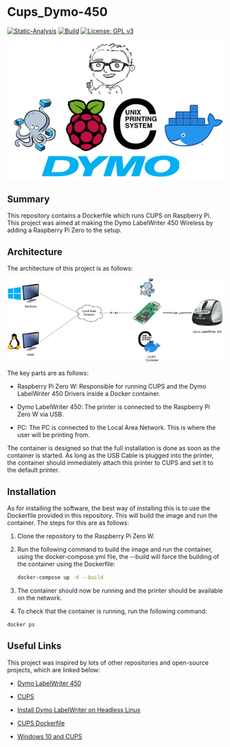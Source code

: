 # Cups_Dymo-450

[![Static-Analysis](https://github.com/ScottGibb/Cups_Dymo-450/actions/workflows/Static%20Analysis.yaml/badge.svg)](https://github.com/ScottGibb/Cups_Dymo-450/actions/workflows/Static%20Analysis.yaml)
[![Build](https://github.com/ScottGibb/Cups_Dymo-450/actions/workflows/Build.yaml/badge.svg)](https://github.com/ScottGibb/Cups_Dymo-450/actions/workflows/Build.yaml)
[![License: GPL v3](https://img.shields.io/badge/License-GPLv3-blue.svg)](https://www.gnu.org/licenses/gpl-3.0)

<center>
<img src= "docs/Languages And Tools.png">
</center>

## Summary

This repository contains a Dockerfile which runs CUPS on Raspberry Pi. This project was aimed at making the Dymo LabelWriter 450 Wireless by adding a Raspberry Pi Zero to the setup.

## Architecture

The architecture of this project is as follows:

<center>
<img src= "docs/Architecture.png">
</center>

The key parts are as follows:

- Raspberry Pi Zero W: Responsible for running CUPS and the Dymo LabelWriter 450 Drivers inside a Docker container.

- Dymo LabelWriter 450: The printer is connected to the Raspberry Pi Zero W via USB.

- PC: The PC is connected to the Local Area Network. This is where the user will be printing from.

The container is designed so that the full installation is done as soon as the container is started. As long as the USB Cable is plugged into the printer, the container should immediately attach this printer to CUPS and set it to the default printer.

## Installation

As for installing the software, the best way of installing this is to use the Dockerfile provided in this repository. This will build the image and run the container. The steps for this are as follows:

1. Clone the repository to the Raspberry Pi Zero W.
2. Run the following command to build the image and run the container, using the docker-compose.yml file, the --build will force the building of the container using the Dockerfile:

    ```bash
    docker-compose up -d --build
    ```

3. The container should now be running and the printer should be available on the network.
4. To check that the container is running, run the following command:

```bash
docker ps
```

## Useful Links

This project was inspired by lots of other repositories and open-source projects, which are linked below:

- [Dymo LabelWriter 450](https://www.dymo.com/label-makers-printers/labelwriter-label-printers/dymo-labelwriter-450-direct-thermal-label-printer/SP_95488.html)

- [CUPS](https://ubuntu.com/server/docs/service-cups)

- [Install Dymo LabelWriter on Headless Linux](https://www.baitando.com/it/2017/12/12/install-dymo-labelwriter-on-headless-linux)

- [CUPS Dockerfile](https://github.com/olbat/dockerfiles/tree/master/cupsd)

- [Windows 10 and CUPS](https://techblog.paalijarvi.fi/2020/05/25/making-windows-10-to-print-to-a-cups-printer-over-the-network/)
